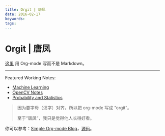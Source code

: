 ```yaml
---
title: Orgit | 唐凤
date: 2016-02-17
keywords:
tags:
...
```


Orgit | 唐凤
============

[这里](http://tangzx.qiniudn.com/orgit/) 用 Org-mode 写而不是 Markdown。

---

Featured Working Notes:

  - [Machine Learning](post-0097-machine-learning.html)
  - [OpenCV Notes](post-0073-opencv-notes.html)
  - [Probability and Statistics](post-0098-probability-and-statistics.html)

<div class="tzx-hide">

> 因为要字母（汉字）对齐，所以把 org-mode 写成 “orgit”。
>
> 至于“唐凤”，我只是觉得他人长得好看。

你可以参考：[Simple Org-mode Blog](http://tangzx.qiniudn.com/org/)，[源码](https://github.com/district10/sob)。
</div>
